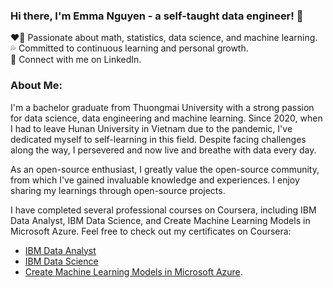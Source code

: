 ### Hi there, I'm Emma Nguyen - a self-taught data engineer! 👋
:heart_on_fire: Passionate about math, statistics, data science, and machine learning.  
:sweat_drops: Committed to continuous learning and personal growth.  
:love_letter: Connect with me on LinkedIn. 
### About Me:
I'm a bachelor graduate from Thuongmai University with a strong passion for data science, data engineering and machine learning. Since 2020, when I had to leave Hunan University in Vietnam due to the pandemic, I've dedicated myself to self-learning in this field. Despite facing challenges along the way, I persevered and now live and breathe with data every day.

As an open-source enthusiast, I greatly value the open-source community, from which I've gained invaluable knowledge and experiences. I enjoy sharing my learnings through open-source projects.

I have completed several professional courses on Coursera, including IBM Data Analyst, IBM Data Science, and Create Machine Learning Models in Microsoft Azure. Feel free to check out my certificates on Coursera:
- [IBM Data Analyst](https://coursera.org/share/12975e5c3ee2375aaaa49ab089ce9beb) 
- [IBM Data Science](https://coursera.org/share/c4484a97117b4996d3e62abee0f80d8e)
- [Create Machine Learning Models in Microsoft Azure](https://coursera.org/share/14a1170ca3ff7a4f7a8b5b787b8ffd3c).





